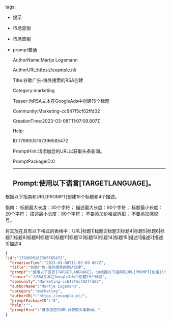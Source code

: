   tags: 
- 提示
- 市场营销
- 市场营销
- prompt普通

  AuthorName:Martje Logemann

  AuthorURL:https://example.nl/

  Title:谷歌广告-海外搜索的RSA创建

  Category:marketing

  Teaser:为RSA文本在GoogleAds中创建15个标题

  Community:Marketing-cc647f5cf02ffd02

  CreationTime:2023-03-08T11:07:09.807Z

  Help:

  ID:1799005167396585472

  PromptHint:请添加您的URL以获取头条新闻。

  PromptPackageID:0

  ---

  ## Prompt:使用以下语言[TARGETLANGUAGE]。
根据以下指南和URL[PROMPT]创建15个标题和4个描述。

指南：
标题最大长度：30个字符；
描述最大长度：90个字符；
标题最小长度：20个字符；
描述最小长度：80个字符；
不要添加价格或折扣；
不要添加感叹号。

将其放在具有以下格式的表格中：URL|标题1|标题2|标题3|标题4|标题5|标题6|标题7|标题8|标题9|标题10|标题11|标题12|标题13|标题14|标题15|描述1|描述2|描述3|描述4

  ```json
  {
  "id":"1799005167396585472",
    "creationTime":"2023-03-08T11:07:09.807Z",
    "title":"谷歌广告-海外搜索的RSA创建",
    "prompt":"使用以下语言[TARGETLANGUAGE]。\n根据以下指南和URL[PROMPT]创建15个标题和4个描述。\n\n指南：\n标题最大长度：30个字符；\n描述最大长度：90个字符；\n标题最小长度：20个字符；\n描述最小长度：80个字符；\n不要添加价格或折扣；\n不要添加感叹号。\n\n将其放在具有以下格式的表格中：URL|标题1|标题2|标题3|标题4|标题5|标题6|标题7|标题8|标题9|标题10|标题11|标题12|标题13|标题14|标题15|描述1|描述2|描述3|描述4",
    "teaser":"为RSA文本在GoogleAds中创建15个标题",
    "community":"Marketing-cc647f5cf02ffd02",
    "authorName":"Martje Logemann",
    "category":"marketing",
    "authorURL":"https://example.nl/",
    "promptPackageID":"0",
    "help":"",
    "promptHint":"请添加您的URL以获取头条新闻。"
  }
  ```
